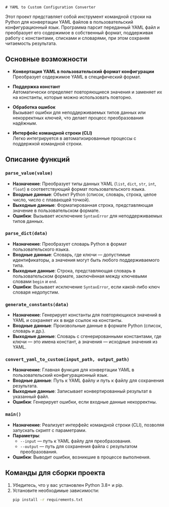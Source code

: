     # YAML to Custom Configuration Converter

Этот проект представляет собой инструмент командной строки на Python для конвертации YAML файлов в пользовательский конфигурационный язык. Программа парсит переданный YAML файл и преобразует его содержимое в собственный формат, поддерживая работу с константами, списками и словарями, при этом сохраняя читаемость результата.

## Основные возможности

- **Конвертация YAML в пользовательский формат конфигурации**  
  Преобразует содержимое YAML в специфический формат.
  
- **Поддержка констант**  
  Автоматически определяет повторяющиеся значения и заменяет их на константы, которые можно использовать повторно.

- **Обработка ошибок**  
  Вызывает ошибки для неподдерживаемых типов данных или некорректных ключей, что делает процесс преобразования надёжным.

- **Интерфейс командной строки (CLI)**  
  Легко интегрируется в автоматизированные процессы с поддержкой командной строки.

## Описание функций

### `parse_value(value)`
- **Назначение**: Преобразует типы данных YAML (`list`, `dict`, `str`, `int`, `float`) в соответствующий формат пользовательского языка.
- **Входные данные**: Объект Python (список, словарь, строка, целое число, число с плавающей точкой).
- **Выходные данные**: Форматированная строка, представляющая значение в пользовательском формате.
- **Ошибки**: Вызывает исключение `SyntaxError` для неподдерживаемых типов данных.

### `parse_dict(data)`
- **Назначение**: Преобразует словарь Python в формат пользовательского языка.
- **Входные данные**: Словарь, где ключи — допустимые идентификаторы, а значения могут быть любого поддерживаемого типа.
- **Выходные данные**: Строка, представляющая словарь в пользовательском формате, заключённая между ключевыми словами `begin` и `end`.
- **Ошибки**: Вызывает исключение `SyntaxError`, если какой-либо ключ словаря недопустим.

### `generate_constants(data)`
- **Назначение**: Генерирует константы для повторяющихся значений в YAML и сохраняет их в виде ссылок на константы.
- **Входные данные**: Произвольные данные в формате Python (список, словарь и др.).
- **Выходные данные**: Словарь с сгенерированными константами, где ключи — это имена констант, а значения — исходные значения из YAML.

### `convert_yaml_to_custom(input_path, output_path)`
- **Назначение**: Главная функция для конвертации YAML в пользовательский конфигурационный язык.
- **Входные данные**: Путь к YAML файлу и путь к файлу для сохранения результата.
- **Выходные данные**: Записывает конвертированный результат в указанный файл.
- **Ошибки**: Генерирует ошибки, если входные данные некорректны.

### `main()`
- **Назначение**: Реализует интерфейс командной строки (CLI), позволяя запускать скрипт с параметрами.
- **Параметры**:
  - `--input` — путь к YAML файлу для преобразования.
  - `--output` — путь для сохранения файла с результатом преобразования.
- **Ошибки**: Выводит ошибки, возникшие в процессе выполнения.

## Команды для сборки проекта

1. Убедитесь, что у вас установлен Python 3.8+ и pip.
2. Установите необходимые зависимости:
   ```bash
   pip install -r requirements.txt
